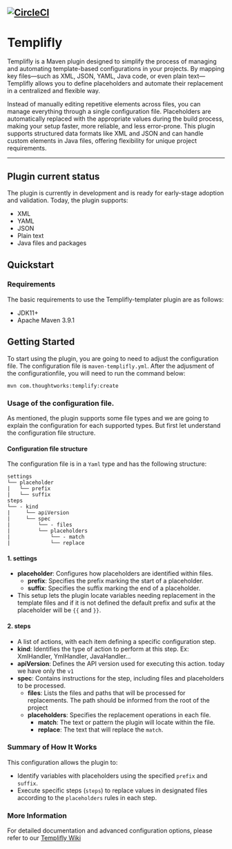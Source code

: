 [![CircleCI](https://dl.circleci.com/status-badge/img/gh/thoughtworks/templify/tree/main.svg?style=svg&circle-token=CCIPRJ_JALbdF6f7RFSsAd8FRRpag_36bad9f9d6133e7691370efb2b4a558f8e5269be)](https://dl.circleci.com/status-badge/redirect/gh/thoughtworks/templify/tree/main)
---

# Templifly

Templifly is a Maven plugin designed to simplify the process of managing and automating template-based configurations in your projects. By mapping key files—such as XML, JSON, YAML, Java code, or even plain text—Templifly allows you to define placeholders and automate their replacement in a centralized and flexible way.

Instead of manually editing repetitive elements across files, you can manage everything through a single configuration file. Placeholders are automatically replaced with the appropriate values during the build process, making your setup faster, more reliable, and less error-prone. This plugin supports structured data formats like XML and JSON and can handle custom elements in Java files, offering flexibility for unique project requirements.

---

## Plugin current status
The plugin is currently in development and is ready for early-stage adoption and validation.
Today, the plugin supports:
* XML 
* YAML 
* JSON
* Plain text
* Java files and packages


## Quickstart

### Requirements
The basic requirements to use the Templifly-templater plugin are as follows:

* JDK11+
* Apache Maven 3.9.1

## Getting Started
To start using the plugin, you are going to need to adjust the configuration file. 
The configuration file is `maven-templifly.yml`. After the adjusment of the configurationfile, you will need to run the command below:

```
mvn com.thoughtworks:templify:create
```

### Usage of the configuration file.
As mentioned, the plugin supports some file types and we are going to explain the configuration for each supported types.
But first let understand the configuration file structure.

#### Configuration file structure
The configuration file is in a `Yaml` type and has the following structure:
```
settings
└── placeholder
|   └── prefix
|   └── suffix 
steps
└── - kind
|     └── apiVersion
|     └── spec
|         └── - files
|         └── placeholders
|             └── - match
|             └── replace
```
#### 1. **settings**
   - **placeholder**: Configures how placeholders are identified within files.
      - **prefix**: Specifies the prefix marking the start of a placeholder.
      - **suffix**: Specifies the suffix marking the end of a placeholder.
   - This setup lets the plugin locate variables needing replacement in the template files and if it is not defined the default prefix and sufix at the placeholder will be `{{` and `}}`.
#### 2. **steps**
   - A list of actions, with each item defining a specific configuration step.
   - **kind**: Identifies the type of action to perform at this step. Ex: XmlHandler, YmlHandler, JavaHandler...
   - **apiVersion**: Defines the API version used for executing this action. today we have only the `v1`
   - **spec**: Contains instructions for the step, including files and placeholders to be processed.
      - **files**: Lists the files and paths that will be processed for replacements. The path should be informed from the root of the project
      - **placeholders**: Specifies the replacement operations in each file.
         - **match**: The text or pattern the plugin will locate within the file.
         - **replace**: The text that will replace the `match`.

### Summary of How It Works
This configuration allows the plugin to:
- Identify variables with placeholders using the specified `prefix` and `suffix`.
- Execute specific steps (`steps`) to replace values in designated files according to the `placeholders` rules in each step.


### More Information
For detailed documentation and advanced configuration options, please refer to our [Templifly Wiki](https://github.com/twlabs/Templify/wiki)
